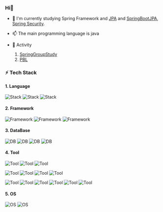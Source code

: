 ### Hi👋
 - 🌱 I'm currently studying Spring Framework and [JPA](https://github.com/hwangyoungjin/springbootJPA) and [SpringBootJPA](https://github.com/hwangyoungjin/SpringDataJPA), [Spring Security](https://github.com/hwangyoungjin/SpringSecurity).
 - 📫 The main programming language is java
 
 - 👯 Activity
   1. [SpringGroupStudy](https://github.com/hwangyoungjin/SpringGroupStudy)
   2. [PBL](https://github.com/hwangyoungjin/PBL)

### ⚡ Tech Stack

#### 1. Language
![Stack](https://img.shields.io/badge/C-A8B9CC?style=flat-square&logo=C&logoColor=white)
![Stack](https://img.shields.io/badge/Java-007396?style=flat-square&logo=Java&logoColor=white)
![Stack](https://img.shields.io/badge/Python-3766AB?style=flat-square&logo=Python&logoColor=white)

#### 2. Framework
![Framework](https://img.shields.io/badge/Bootstrap-7952B3?style=flat-square&logo=Bootstrap&logoColor=white)
![Framework](https://img.shields.io/badge/Spring-6DB33F?style=flat-square&logo=Spring&logoColor=white)
![Framework](https://img.shields.io/badge/Android-3DDC84?style=flat-square&logo=Android&logoColor=white)

#### 3. DataBase
![DB](https://img.shields.io/badge/MySQL-4479A1?style=flat-square&logo=MySql&logoColor=white)
![DB](https://img.shields.io/badge/PostgreSQL-336791?style=flat-square&logo=PostgreSQL&logoColor=white)
![DB](https://img.shields.io/badge/Redis-DC382D?style=flat-square&logo=Redis&logoColor=white)
![DB](https://img.shields.io/badge/MariaDB-003545?style=flat-square&logo=MariaDB&logoColor=white)

#### 4. Tool
![Tool](https://img.shields.io/badge/Trello-0079BF?style=flat-square&logo=trello&logoColor=white)
![Tool](https://img.shields.io/badge/Slack-4A154B?style=flat-square&logo=slack&logoColor=white)
![Tool](https://img.shields.io/badge/GithubActions-2088FF?style=flat-square&logo=Github-actions&logoColor=white)



![Tool](https://img.shields.io/badge/Git-F05032?style=flat-square&logo=Git&logoColor=white)
![Tool](https://img.shields.io/badge/FileZilla-BF0000?style=flat-square&logo=FileZilla&logoColor=white)
![Tool](https://img.shields.io/badge/Maven-D22128?style=flat-square&logo=Apache-maven&logoColor=white)
![Tool](https://img.shields.io/badge/Gradle-02303A?style=flat-square&logo=Gradle&logoColor=white)

![Tool](https://img.shields.io/badge/IntelliJ-000000?style=flat-square&logo=intellij-idea&logoColor=white)
![Tool](https://img.shields.io/badge/Android%20Studio-3DDC84?style=flat-square&logo=Android%20Studio&logoColor=white)
![Tool](https://img.shields.io/badge/Eclipse-2C2255?style=flat-square&logo=Eclipse%20IDE&logoColor=white)
![Tool](https://img.shields.io/badge/Visual%20Studio%20Code-007ACC?style=flat-square&logo=Visual%20Studio%20Code&logoColor=white)
![Tool](https://img.shields.io/badge/Visual%20Studio-5C2D91?style=flat-square&logo=Visual%20Studio&logoColor=white)
![Tool](https://img.shields.io/badge/Docker-2496ED?style=flat-square&logo=Docker&logoColor=white)

#### 5. OS
![OS](https://img.shields.io/badge/Ubuntu-E95420?style=flat-square&logo=Ubuntu&logoColor=white)
![OS](https://img.shields.io/badge/Windows-0078D6?style=flat-square&logo=Windows&logoColor=white)


<!--
**hwangyoungjin/hwangyoungjin** is a ✨ _special_ ✨ repository because its `README.md` (this file) appears on your GitHub profile.

Here are some ideas to get you started:

- 🔭 I’m currently working on ...
- 🌱 I’m currently learning ...
- 👯 I’m looking to collaborate on ...
- 🤔 I’m looking for help with ...
- 💬 Ask me about ...
- 📫 How to reach me: ...
- 😄 Pronouns: ...
- ⚡ Fun fact: ...
-->
